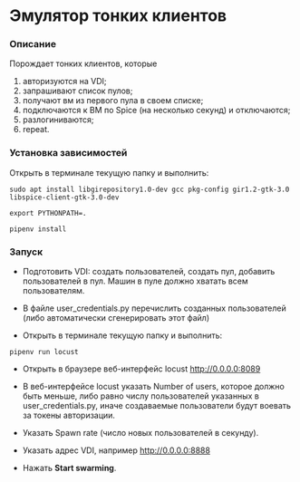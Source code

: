 # Эмулятор тонких клиентов

### Описание
Порождает тонких клиентов, которые 
1. авторизуются на VDI;
1. запрашивают список пулов;
1. получают вм из первого пула в своем списке;
1. подключаются к ВМ по Spice (на несколько секунд) и отключаются;
1. разлогиниваются;
1. repeat.

### Установка зависимостей
Открыть в терминале текущую папку и выполнить:

```
sudo apt install libgirepository1.0-dev gcc pkg-config gir1.2-gtk-3.0 libspice-client-gtk-3.0-dev

export PYTHONPATH=.

pipenv install
```

### Запуск

- Подготовить VDI: создать пользователей, создать пул, добавить
пользователей в пул. Машин в пуле должно хватать всем пользователям.

- В файле user_credentials.py перечислить созданных пользователей (либо автоматически сгенерировать этот файл)

- Открыть в терминале текущую папку и выполнить:

```
pipenv run locust
```

- Открыть в браузере веб-интерфейс locust http://0.0.0.0:8089

- В веб-интерфейсе locust указать Number of users, которое должно быть меньше, либо равно
числу пользователей указанных в user_credentials.py, иначе создаваемые пользователи будут воевать за 
токены авторизации.
 
- Указать Spawn rate (число новых пользователей в секунду).

- Указать адрес VDI, например http://0.0.0.0:8888

- Нажать **Start swarming**.